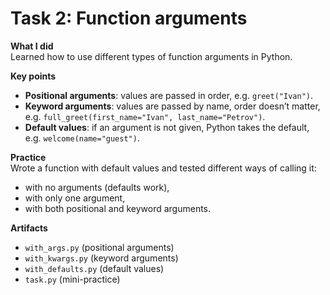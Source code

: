 # Task 2: Function arguments

**What I did**  
Learned how to use different types of function arguments in Python.

**Key points**  
- **Positional arguments**: values are passed in order, e.g. `greet("Ivan")`.  
- **Keyword arguments**: values are passed by name, order doesn’t matter, e.g. `full_greet(first_name="Ivan", last_name="Petrov")`.  
- **Default values**: if an argument is not given, Python takes the default, e.g. `welcome(name="guest")`.  

**Practice**  
Wrote a function with default values and tested different ways of calling it:  
- with no arguments (defaults work),  
- with only one argument,  
- with both positional and keyword arguments.

**Artifacts**  
- `with_args.py` (positional arguments)  
- `with_kwargs.py` (keyword arguments)  
- `with_defaults.py` (default values)  
- `task.py` (mini-practice)  